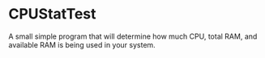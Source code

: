 # CPUStatTest
A small simple program that will determine how much CPU, total RAM, and available RAM is being used in your system. 
